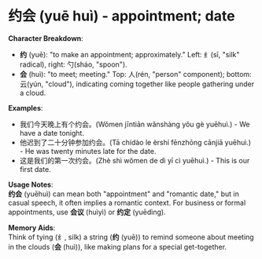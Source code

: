 # **约会 (yuē huì) - appointment; date**

**Character Breakdown**:  
- **约** (yuē): "to make an appointment; approximately." Left: 纟(sī, "silk" radical), right: 勺(sháo, "spoon").  
- **会** (huì): "to meet; meeting." Top: 人(rén, "person" component); bottom: 云(yún, "cloud"), indicating coming together like people gathering under a cloud.

**Examples**:  
- 我们今天晚上有个约会。(Wǒmen jīntiān wǎnshàng yǒu gè yuēhuì.) - We have a date tonight.  
- 他迟到了二十分钟参加约会。(Tā chídào le èrshí fēnzhōng cānjiā yuēhuì.) - He was twenty minutes late for the date.  
- 这是我们的第一次约会。(Zhè shì wǒmen de dì yī cì yuēhuì.) - This is our first date.

**Usage Notes**:  
**约会** (yuēhuì) can mean both "appointment" and "romantic date," but in casual speech, it often implies a romantic context. For business or formal appointments, use **会议** (huìyì) or **约定** (yuēdìng).

**Memory Aids**:  
Think of tying (纟, silk) a string (**约** (yuē)) to remind someone about meeting in the clouds (**会** (huì)), like making plans for a special get-together.